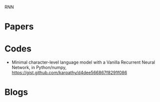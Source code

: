 RNN

# Papers


# Codes
+ Minimal character-level language model with a Vanilla Recurrent Neural Network, in Python/numpy, https://gist.github.com/karpathy/d4dee566867f8291f086


# Blogs


